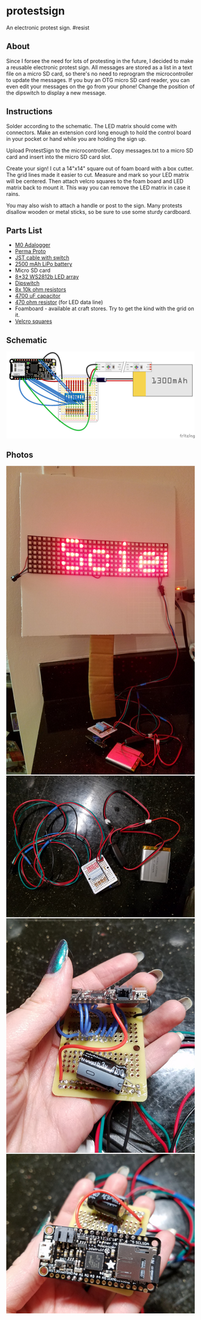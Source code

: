 # protestsign

An electronic protest sign. #resist

## About

Since I forsee the need for lots of protesting in the future, I decided to make a reusable electronic protest sign. All messages are stored as a list in a text file on a micro SD card, so there's no need to reprogram the microcontroller to update the messages. If you buy an OTG micro SD card reader, you can even edit your messages on the go from your phone! Change the position of the dipswitch to display a new message.

## Instructions

Solder according to the schematic. The LED matrix should come with connectors. Make an extension cord long enough to hold the control board in your pocket or hand while you are holding the sign up.

Upload ProtestSign to the microcontroller. Copy messages.txt to a micro SD card and insert into the micro SD card slot.

Create your sign! I cut a 14"x14" square out of foam board with a box cutter. The grid lines made it easier to cut. Measure and mark so your LED matrix will be centered. Then attach velcro squares to the foam board and LED matrix back to mount it. This way you can remove the LED matrix in case it rains.

You may also wish to attach a handle or post to the sign. Many protests disallow wooden or metal sticks, so be sure to use some sturdy cardboard.

## Parts List

* [M0 Adalogger](https://www.adafruit.com/product/2796)
* [Perma Proto](https://www.adafruit.com/product/1608)
* [JST cable with switch](https://www.adafruit.com/product/3064)
* [2500 mAh LiPo battery](https://www.adafruit.com/product/328)
* Micro SD card
* [8*32 WS2812b LED array](https://www.aliexpress.com/item/8-8-16-16-8-32-Pixel-256-Pixels-WS2812B-Digital-Flexible-LED-Programmed-Panel-Screen/32584178296.html)
* [Dipswitch](https://www.digikey.com/product-detail/en/cts-electrocomponents/206-8/CT2068-ND/20760)
* [8x 10k ohm resistors ](https://www.digikey.com/product-detail/en/stackpole-electronics-inc/CF14JT10K0/CF14JT10K0CT-ND/1830374)
* [4700 uF capacitor](https://www.digikey.com/product-detail/en/nichicon/UVR0J472MHD/493-1010-ND/588751)
* [470 ohm resistor](https://www.digikey.com/product-detail/en/stackpole-electronics-inc/CF14JT470R/CF14JT470RCT-ND/1830342) (for LED data line)
* Foamboard - available at craft stores. Try to get the kind with the grid on it.
* [Velcro squares](http://www.joann.com/velcro-brand-sticky-back-squares/prd3165.html#q=Sticky+Velcro&start=1)


## Schematic

![Schematic](https://github.com/brightcolorfulflickers/protestsign/blob/master/schematic/protestsign.png)

## Photos

![Sign](https://github.com/brightcolorfulflickers/protestsign/blob/master/photos/sign.jpg)
![Controls](https://github.com/brightcolorfulflickers/protestsign/blob/master/photos/controls.jpg)
![Protoboard](https://github.com/brightcolorfulflickers/protestsign/blob/master/photos/proto1.jpg)
![Microcontroller](https://github.com/brightcolorfulflickers/protestsign/blob/master/photos/proto2.jpg)